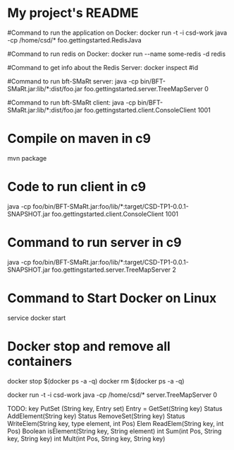 # My project's README

#Command to run the application on Docker:
docker run -t -i csd-work java -cp /home/csd/* foo.gettingstarted.RedisJava

#Command to run redis on Docker:
docker run --name some-redis -d redis

#Command to get info about the Redis Server:
docker inspect #id

#Command to run bft-SMaRt server:
java -cp bin/BFT-SMaRt.jar:lib/*:dist/foo.jar foo.gettingstarted.server.TreeMapServer 0

#Command to run bft-SMaRt client:
java -cp bin/BFT-SMaRt.jar:lib/*:dist/foo.jar foo.gettingstarted.client.ConsoleClient 1001
        
# Compile on maven in c9
mvn package

# Code to run client in c9
java -cp foo/bin/BFT-SMaRt.jar:foo/lib/*:target/CSD-TP1-0.0.1-SNAPSHOT.jar foo.gettingstarted.client.ConsoleClient 1001  

# Command to run server in c9
java -cp foo/bin/BFT-SMaRt.jar:foo/lib/*:target/CSD-TP1-0.0.1-SNAPSHOT.jar foo.gettingstarted.server.TreeMapServer 2

# Command to Start Docker on Linux
service docker start

# Docker stop and remove all containers
docker stop $(docker ps -a -q)
docker rm $(docker ps -a -q)

docker run -t -i csd-work java -cp /home/csd/* server.TreeMapServer 0


TODO:   key PutSet (String key, Entry set)
        Entry = GetSet(String key)
        Status AddElement(String key)
        Status RemoveSet(String key)
        Status WriteElem(String key, type element, int Pos)
        Elem ReadElem(String key, int Pos)
        Boolean isElement(String key, String element)
        int Sum(int Pos, String key, String key)
        int Mult(int Pos, String key, String key)



